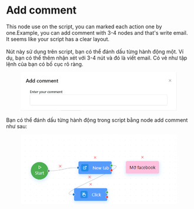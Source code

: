 # Add comment

This node use on the script, you can marked each action one by one.Example, you can add comment with 3-4 nodes and that's write email. It seems like your script has a clear layout.\
\
Nút này sử dụng trên script, bạn có thể đánh dấu từng hành động một. Ví dụ, bạn có thể thêm nhận xét với 3-4 nút và đó là viết email. Có vẻ như tập lệnh của bạn có bố cục rõ ràng.

<figure><img src="../../../../.gitbook/assets/image (8) (1) (1) (1) (1) (1) (1) (1) (1) (1) (1).png" alt=""><figcaption></figcaption></figure>

Bạn có thể đánh dấu từng hành động trong script bằng node add comment như sau:

<figure><img src="../../../../.gitbook/assets/image (4) (1) (1) (1) (1) (1) (1) (1) (1) (1) (1) (1) (1) (1) (1) (1).png" alt=""><figcaption></figcaption></figure>
